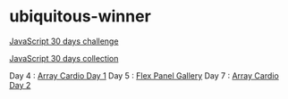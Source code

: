 # ubiquitous-winner
[JavaScript 30 days challenge](https://github.com/wesbos/JavaScript30)

[JavaScript 30 days collection](https://codepen.io/collection/XdvNLQ/)

Day 4 : [Array Cardio Day 1](https://repl.it/@kartikadur/VelvetyExcitedPerl)
Day 5 : [Flex Panel Gallery](https://codepen.io/kartikadur/pen/ZxqzYJ)
Day 7 : [Array Cardio Day 2](https://repl.it/@kartikadur/RuddyScentedEquations)